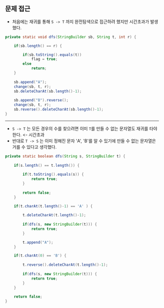 ## 문제 접근
* 처음에는 재귀를 통해 `S -> T` 까지 완전탐색으로 접근하려 했지만 시간초과가 발생했다.
```java
private static void dfs(StringBuilder sb, String t, int r) {

    if(sb.length() == r) {

        if(sb.toString().equals(t)) 
            flag = true;
        else
            return;
    }  
		
    sb.append("A");
    change(sb, t, r);
    sb.deleteCharAt(sb.length()-1);
		
    sb.append("B").reverse();
    change(sb, t, r);
    sb.reverse().deleteCharAt(sb.length()-1);
}
```
---
* `S -> T` 는 모든 경우의 수를 찾으려면 이미 `T`를 만들 수 없는 문자열도 재귀를 타야한다. <- 시간초과
* 반대로 `T -> S` 는 이미 정해진 문자 'A', 'B'를 알 수 있기에 만들 수 없는 문자열은 거를 수 있다고 생각했다.
```java
private static boolean dfs(String s, StringBuilder t) {
		
    if(s.length() == t.length()) {
			
        if(t.toString().equals(s)) {
            return true;				
        }
			
        return false;
    }

    if(t.charAt(t.length()-1) == 'A' ) {
			
        t.deleteCharAt(t.length()-1);
			
        if(dfs(s, new StringBuilder(t))) {
            return true;
        }

        t.append("A");	
    }

    if(t.charAt(0) == 'B') {
			
        t.reverse().deleteCharAt(t.length()-1);
			
        if(dfs(s, new StringBuilder(t))) {
            return true;
        }
    }
		
    return false;
}
```
